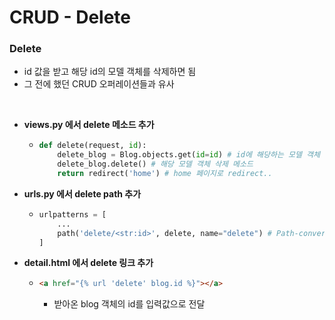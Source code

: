 # CRUD - Delete

### Delete

* id 값을 받고 해당 id의 모델 객체를 삭제하면 됨
* 그 전에 했던 CRUD 오퍼레이션들과 유사

<br>

* **views.py 에서 delete 메소드 추가**

  * ```python
    def delete(request, id):
        delete_blog = Blog.objects.get(id=id) # id에 해당하는 모델 객체 가져옴
        delete_blog.delete() # 해당 모델 객체 삭제 메소드
        return redirect('home') # home 페이지로 redirect..
    ```

* **urls.py 에서 delete path 추가**

  * ```python
    urlpatterns = [
        ...
        path('delete/<str:id>', delete, name="delete") # Path-converter 적용
    ]
    ```

* **detail.html 에서 delete 링크 추가**

  * ```html
    <a href="{% url 'delete' blog.id %}"></a>
    ```

    * 받아온 blog 객체의 id를 입력값으로 전달









